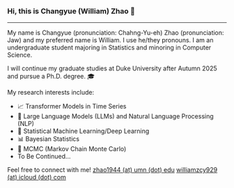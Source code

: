 ### Hi, this is Changyue (William) Zhao 👋
---

My name is Changyue (pronunciation: Chahng-Yu-eh) Zhao (pronunciation: Jaw) and my preferred name is William. I use he/they pronouns. I am an undergraduate student majoring in Statistics and minoring in Computer Science.

I will continue my graduate studies at Duke University after Autumn 2025 and pursue a Ph.D. degree. 🎓

My research interests include:
- 📈 Transformer Models in Time Series
- 🤖 Large Language Models (LLMs) and Natural Language Processing (NLP)
- 🧠 Statistical Machine Learning/Deep Learning
- 📊 Bayesian Statistics
- 🔄 MCMC (Markov Chain Monte Carlo)
- To Be Continued...

Feel free to connect with me!
[zhao1944 (at) umn (dot) edu](mailto:zhao1944@umn.edu)
[williamzcy929 (at) icloud (dot) com](mailto:williamzcy929@icloud.com)

